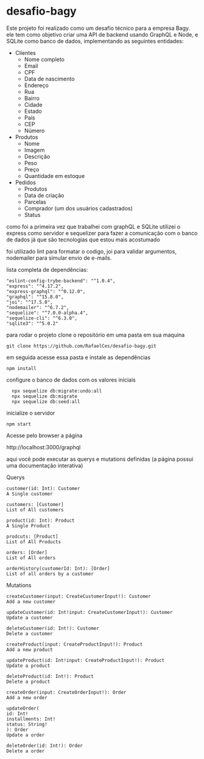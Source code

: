 # desafio-bagy

Este projeto foi realizado como um desafio técnico para a empresa Bagy.
ele tem como objetivo criar uma API de backend usando GraphQL e Node, e SQLite como banco de dados, implementando as seguintes entidades:

- Clientes
  - Nome completo
  - Email
  - CPF
  - Data de nascimento
  - Endereço
  - Rua
  - Bairro
  - Cidade
  - Estado
  - País
  - CEP
  - Número
- Produtos
  - Nome
  - Imagem
  - Descrição
  - Peso
  - Preço
  - Quantidade em estoque
- Pedidos
  - Produtos
  - Data de criação
  - Parcelas
  - Comprador (um dos usuários cadastrados)
  - Status

como foi a primeira vez que trabalhei com graphQL e SQLite utilizei o express como servidor e sequelizer para fazer a comunicação com o banco de dados já que são tecnologias que estou mais acostumado

foi utilizado lint para formatar o codigo, joi para validar argumentos, nodemailer para simular envio de e-mails.

lista completa de dependências:

    "eslint-config-trybe-backend": "^1.0.4",
    "express": "^4.17.2",
    "express-graphql": "^0.12.0",
    "graphql": "^15.8.0",
    "joi": "^17.5.0",
    "nodemailer": "^6.7.2",
    "sequelize": "^7.0.0-alpha.4",
    "sequelize-cli": "^6.3.0",
    "sqlite3": "^5.0.2"
    
para rodar o projeto clone o repositório em uma pasta em sua maquina

    git clone https://github.com/RafaelCes/desafio-bagy.git

 em seguida acesse essa pasta e instale as dependências
 
    npm install
    
 configure o banco de dados com os valores iniciais
 
      npx sequelize db:migrate:undo:all
      npx sequelize db:migrate
      npx sequelize db:seed:all
  
 inicialize o servidor
 
    npm start
  
 Acesse pelo browser a página 
 
  http://localhost:3000/graphql
  
  
 aqui você pode executar as querys e mutations definidas (a página possui uma documentação interativa)

Querys

    customer(id: Int): Customer
    A Single customer

    customers: [Customer]
    List of All customers

    product(id: Int): Product
    A Single Product

    prodcuts: [Product]
    List of All Products

    orders: [Order]
    List of All orders

    orderHistory(customerId: Int): [Order]
    List of all orders by a customer

Mutations 

    createCustomer(input: CreateCustomerInput!): Customer
    Add a new customer

    updateCustomer(id: Int!input: CreateCustomerInput!): Customer
    Update a customer

    deleteCustomer(id: Int!): Customer
    Delete a customer

    createProduct(input: CreateProductInput!): Product
    Add a new product

    updateProduct(id: Int!input: CreateProductInput!): Product
    Update a product

    deleteProduct(id: Int!): Product
    Delete a product

    createOrder(input: CreateOrderInput!): Order
    Add a new order

    updateOrder(
    id: Int!
    installments: Int!
    status: String!
    ): Order
    Update a order

    deleteOrder(id: Int!): Order
    Delete a order
   
